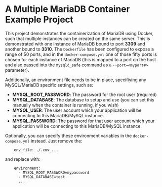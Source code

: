 # A Multiple MariaDB Container Example Project

This project demonstrates the containerization of MariaDB using Docker, such that multiple instances can be created on the same server.
This is demonstrated with one instance of MariaDB bound to port __3309__ and another bound to __3310__. The `Dockerfile` has been
configured to expose a range of 50 ports, and in the `docker-compose.yml` one of those fifty ports is chosen for each instance of 
MariaDB (this is mapped to a port on the host and also passed into the `mysqld_safe` command as a `--port=<myport#>` parameter).

Additionally, an environment file needs to be in place, specifiying any MySQL/MariaDB specific settings, such as:

* __MYSQL_ROOT_PASSWORD__: The password for the root user (required)
* __MYSQL_DATABASE__: The database to setup and use (you can set this manually when the container is running, if you wish)
* __MYSQL_USER__: The user account which your application will be connecting to this MariaDB/MySQL instance.
* __MYSQL_PASSWORD__: The password for that user account which your application will be connecting to this MariaDB/MySQL instance.

Optionally, you can specify these environment variables in the `docker-compose.yml` instead. Just remove the:

```
    env_file: ./.env_...
```

and replace with:

```
    environment:
      - MYSQL_ROOT_PASSWORD=mypassword
      - MYSQL_DATABASE=test
      ...
```
